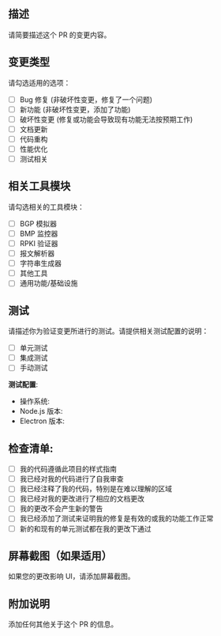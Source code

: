 ## 描述
请简要描述这个 PR 的变更内容。

## 变更类型
请勾选适用的选项：
- [ ] Bug 修复 (非破坏性变更，修复了一个问题)
- [ ] 新功能 (非破坏性变更，添加了功能)
- [ ] 破坏性变更 (修复或功能会导致现有功能无法按预期工作)
- [ ] 文档更新
- [ ] 代码重构
- [ ] 性能优化
- [ ] 测试相关

## 相关工具模块
请勾选相关的工具模块：
- [ ] BGP 模拟器
- [ ] BMP 监控器
- [ ] RPKI 验证器
- [ ] 报文解析器
- [ ] 字符串生成器
- [ ] 其他工具
- [ ] 通用功能/基础设施

## 测试
请描述你为验证变更所进行的测试。请提供相关测试配置的说明：

- [ ] 单元测试
- [ ] 集成测试
- [ ] 手动测试

**测试配置**:
* 操作系统:
* Node.js 版本:
* Electron 版本:

## 检查清单:
- [ ] 我的代码遵循此项目的样式指南
- [ ] 我已经对我的代码进行了自我审查
- [ ] 我已经注释了我的代码，特别是在难以理解的区域
- [ ] 我已经对我的更改进行了相应的文档更改
- [ ] 我的更改不会产生新的警告
- [ ] 我已经添加了测试来证明我的修复是有效的或我的功能工作正常
- [ ] 新的和现有的单元测试都在我的更改下通过

## 屏幕截图（如果适用）
如果您的更改影响 UI，请添加屏幕截图。

## 附加说明
添加任何其他关于这个 PR 的信息。
